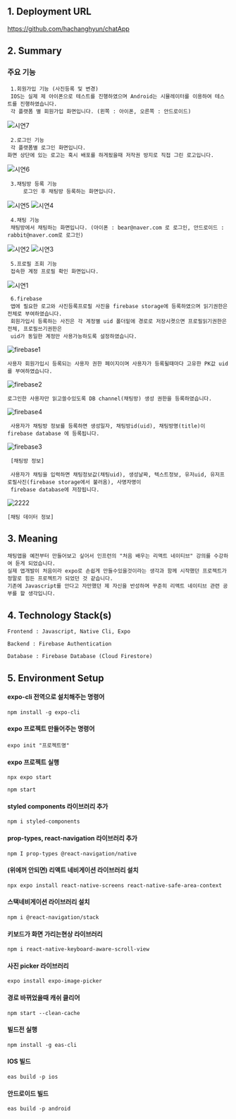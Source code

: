 ## 1. Deployment URL
  https://github.com/hachanghyun/chatApp
  
## 2. Summary
### 주요 기능
     1.회원가입 기능 (사진등록 및 변경)
     IOS는 실제 제 아이폰으로 테스트를 진행하였으며 Android는 시뮬레이터를 이용하여 테스트를 진행하였습니다. 
     각 플랫폼 별 회원가입 화면입니다. (왼쪽 : 아이폰, 오른쪽 : 안드로이드)
  ![시연7](https://github.com/hachanghyun/chatApp/assets/33058284/789fa641-fa5e-4ed6-a2b6-0c24f4dbc663)
  
     2.로그인 기능
     각 플랫폼별 로그인 화면입니다. 
    화면 상단에 있는 로고는 혹시 배포를 하게됬을때 저작권 방지로 직접 그린 로고입니다.
    
  ![시연6](https://github.com/hachanghyun/chatApp/assets/33058284/b163d7c0-a989-46c6-9b93-7592af5a13ca)
     
     3.채팅방 등록 기능
         로그인 후 채팅방 등록하는 화면입니다. 
     
  ![시연5](https://github.com/hachanghyun/chatApp/assets/33058284/5914ba48-454d-45e9-9919-057af2e411d0)
  ![시연4](https://github.com/hachanghyun/chatApp/assets/33058284/25fd704d-b416-4a0a-b258-6b78e04f4cda)
     
     4.채팅 기능 
     채팅방에서 채팅하는 화면입니다. (아이폰 : bear@naver.com 로 로그인, 안드로이드 : rabbit@naver.com로 로그인)
     
  ![시연2](https://github.com/hachanghyun/chatApp/assets/33058284/6e7dd32b-404e-42b9-8577-ff59b544efc1)
  ![시연3](https://github.com/hachanghyun/chatApp/assets/33058284/371e933d-998f-415f-8dd5-1c04a9fd2a51)
     
     5.프로필 조회 기능 
     접속한 계정 프로필 확인 화면입니다.
     
  ![시연1](https://github.com/hachanghyun/chatApp/assets/33058284/1c1d7b3c-80c1-4956-9eb1-6a854479e0f7)

     6.firebase 
     앱에 필요한 로고와 사진등록프로필 사진을 firebase storage에 등록하였으며 읽기권한은 전체로 부여하였습니다.
     회원가입시 등록하는 사진은 각 계정별 uid 폴더밑에 경로로 저장시켯으면 프로필읽기권한은 전체, 프로필쓰기권한은 
     uid가 동일한 계정만 사용가능하도록 설정하였습니다.
     
![firebase1](https://github.com/hachanghyun/chatApp/assets/33058284/98d76c6d-5c70-403a-bd1d-a9060da85345)
   
    사용자 회원가입시 등록되는 사용자 권한 페이지이며 사용자가 등록될때마다 고유한 PK값 uid를 부여하였습니다.
    
![firebase2](https://github.com/hachanghyun/chatApp/assets/33058284/c6419d77-683c-4434-addf-dcb10496fc27)
    
    로그인한 사용자만 읽고쓸수있도록 DB channel(채팅방) 생성 권한을 등록하였습니다.
    
  ![firebase4](https://github.com/hachanghyun/chatApp/assets/33058284/06481fd4-e505-497b-a58a-a5434016de64)
     
     사용자가 채팅방 정보를 등록하면 생성일자, 채팅방id(uid), 채팅방명(title)이 firebase database 에 등록됩니다.
     
  ![firebase3](https://github.com/hachanghyun/chatApp/assets/33058284/9342f9a7-930c-4b44-bc55-f8c047588f57)
     
     [채팅방 정보]
     
     사용자가 채팅을 입력하면 채팅정보값(채팅uid), 생성날짜, 텍스트정보, 유저uid, 유저프로필사진(firebase storage에서 불러옴), 사명자명이 
     firebase database에 저장됩니다.
     
  ![2222](https://github.com/hachanghyun/chatApp/assets/33058284/b342b703-585c-41df-83b7-e73a5b66d896)
  
    [채팅 데이터 정보]

     
## 3. Meaning
    채팅앱을 예전부터 만들어보고 싶어서 인프런의 "처음 배우는 리액트 네이티브" 강의를 수강하여 듣게 되었습니다. 
    실제 앱개발이 처음이라 expo로 손쉽게 만들수있을것이라는 생각과 함께 시작했던 프로젝트가 정말로 힘든 프로젝트가 되었던 것 같습니다.
    기존에 Javascript를 안다고 자만했던 제 자신을 반성하며 꾸준히 리액트 네이티브 관련 공부를 할 생각입니다.
    
    
  
## 4. Technology Stack(s)
    Frontend : Javascript, Native Cli, Expo
    
    Backend : Firebase Authentication
    
    Database : Firebase Database (Cloud Firestore)

## 5. Environment Setup

#### expo-cli 전역으로 설치해주는 명령어
    npm install -g expo-cli 

#### expo 프로젝트 만들어주는 명령어
    expo init "프로젝트명"

#### expo 프로젝트 실행
    npx expo start 
    
    npm start 

#### styled components 라이브러리 추가
    npm i styled-components 

#### prop-types, react-navigation 라이브러리 추가
    npm I prop-types @react-navigation/native

#### (위에꺼 안되면) 리액트 네비게이션 라이브러리 설치
    npx expo install react-native-screens react-native-safe-area-context

#### 스택네비게이션 라이브러리 설치
    npm i @react-navigation/stack

#### 키보드가 화면 가리는현상 라이브러리 
    npm i react-native-keyboard-aware-scroll-view

#### 사진 picker 라이브러리
    expo install expo-image-picker

#### 경로 바뀌었을때 캐쉬 클리어
    npm start --clean-cache

#### 빌드전 실행
    npm install -g eas-cli

#### IOS 빌드
    eas build -p ios

#### 안드로이드 빌드
    eas build -p android
